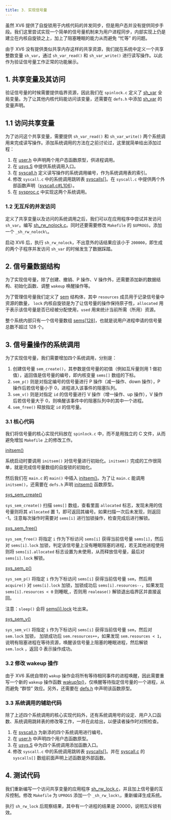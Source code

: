 ```yaml
---
title: 3. 实现信号量
---
```


虽然 XV6 提供了自旋锁用于内核代码的并发同步，但是用户态并没有提供同步手段。我们这里尝试实现一个简单的信号量机制来为用户进程同步，内部实现上仍是建立在内核自旋锁之上，加上了阻塞睡眠的能力从而避免 “忙等” 的问题。 

由于 XV6 没有提供类似共享内存这样的共享资源，我们就在系统中定义一个共享整数变量 `sh_var`，通过 `sh_var_read()` 和 `sh_var_write()` 进行读写操作。以此作为验证信号量工作正常的功能展示。

## 1. 共享变量及其访问

验证信号量的时候需要提供临界资源，因此我们在 `spinlock.c` 定义了 [sh_var](https://github.com/professordeng/xv6-expansion/blob/sem/spinlock.c#L15) 全局变量。为了让其他内核代码能访问该变量，还需要在 `defs.h` 中添加 [sh_var](https://github.com/professordeng/xv6-expansion/blob/sem/defs.h#L137) 的变量声明。

## 1.1 访问共享变量

为了访问这个共享变量，需要提供 `sh_var_read()` 和 `sh_var_write()` 两个系统调用来完成读写操作。添加系统调用的方法在之前讨论过，这里就简单给出添加过程：

1. 在 [user.h](https://github.com/professordeng/xv6-expansion/blob/sem/user.h) 中声明两个用户态函数原型，供进程调用。
2. 在 [usys.S](https://github.com/professordeng/xv6-expansion/blob/sem/usys.S#L32) 中提供系统调用入口。
3. 在 [syscall.h](https://github.com/professordeng/xv6-expansion/blob/sem/syscall.h#L23) 定义读写操作的系统调用编号，作为系统调用表的索引。
4. 修改 `syscall.c` 中的系统调用跳转表 [syscalls[]](https://github.com/professordeng/xv6-expansion/blob/sem/syscall.c#L135)。在 `syscall.c` 中提供两个外部函数声明（[syscall.c#L106](https://github.com/professordeng/xv6-expansion/blob/sem/syscall.c#L106)）。
5. 在 [sysproc.c](https://github.com/professordeng/xv6-expansion/blob/sem/sysproc.c#L93) 中实现这两个系统调用。

### 1.2 无互斥的并发访问

定义了共享变量以及访问的系统调用之后，我们可以在应用程序中尝试并发访问 `sh_var`。编写 [sh_rw_nolock.c](https://github.com/professordeng/xv6-expansion/blob/sem/sh_rw_nolock.c)。同时还要需要修改 `Makefile` 的 `$UPROGS`，添加一个 `_sh_rw_nolock\`。

启动 XV6 后，执行 `sh_rw_nolock`，不出意外的话结果应该小于 `200000`，即生成的两个子程序并发访问 `sh_var` 的时候发生了数据踩踏。

## 2. 信号量数据结构

为了实现信号量，除了创建、撤销、P 操作、V 操作外，还需要添加新的数据结构、初始化函数、调整 `wakeup` 唤醒操作等。

为了管理信号量我们定义了 [sem](https://github.com/professordeng/xv6-expansion/blob/sem/spinlock.h#L12) 结构体，其中 `resources` 成员用于记录信号量中资源的数量， `lock` 内核自旋锁是为了让信号量的操作保持原子性，`allocated` 用于表示该信号量是否已经被分配使用，`used` 用来统计当前所需（所用）资源。

整个系统内部只有一个信号量数组 [sems[128]](https://github.com/professordeng/xv6-expansion/blob/sem/spinlock.c#L13)，也就是说用户进程申请的信号量总数不超过 128 个。

## 3. 信号量操作的系统调用

为了实现信号量，我们需要增加四个系统调用，分别是：

1. 创建信号量 `sem_create()`，其参数是信号量的初值（例如互斥量则用 1 做初值），返回值是信号量的编号，即内核变量 `sems[]` 数组的下标。
2. `sem_p()` 则是对指定编号的信号量进行 P 操作（减一操作、down 操作），P 操作后若信号量小于 0，进程进入该事件的阻塞队列。
3. `sem_v()` 则是对指定 `id` 的信号量进行 V 操作（增一操作、up 操作），V 操作后若信号量大于 0，则唤醒该事件中的阻塞队列中的其中一个进程。
4. `sem_free()` 释放指定 `id` 的信号量。

### 3.1 核心代码

我们将信号量的核心实现代码放在 `spinlock.c` 中，而不是用独立的 C 文件，从而避免增加 `Makefile` 上的修改工作。 

[initsem()](https://github.com/professordeng/xv6-expansion/blob/sem/spinlock.c#L16)

系统启动时要调用 `initsem()` 对信号量进行初始化。`initsem()` 完成的工作很简单，就是完成信号量数组的自旋锁的初始化。

然后我们在 `main.c` 的 `main()` 中插入 [initsem()](https://github.com/professordeng/xv6-expansion/blob/sem/main.c#L36)。为了让 `main.c` 能调用 `initsem()`，还需要在 `defs.h` 声明 [initsem()](https://github.com/professordeng/xv6-expansion/blob/sem/defs.h#L136) 函数原型。 

[sys_sem_create()](https://github.com/professordeng/xv6-expansion/blob/sem/spinlock.c#L24)

`sys_sem_create()` 扫描 `sems[]` 数组，查看里面 `allocated` 标志，发现未用的信号量则将其 `allocated` 置 1，即可返回其编号。如果扫描一次后未发现，则返回 -1。注意每次操作时需要对 `sems[i]` 进行加锁操作，检查完成后进行解锁。

[sys_sem_free()](https://github.com/professordeng/xv6-expansion/blob/sem/spinlock.c#L43)

`sys_sem_free()` 将指定 `i` 作为下标访问 `sems[i]` 获得当前信号量 `sems[i]`，然后对 `sems[i].lock` 加锁，判定该信号量上没有睡眠阻塞的进程，若无其他进程使用则将 `sems[i].allocated` 标志设置为未使用，从而释放信号量，最后对 `sems[i].lock` 解锁。

[sys_sem_p()](https://github.com/professordeng/xv6-expansion/blob/sem/spinlock.c#L60)

`sys_sem_p()` 将指定 `i` 作为下标访问 `sems[i]` 获得当前信号量 `sem`，然后用 `acquire()` 对 `sems[i].lock` 加锁，加锁成功后 `sems[i].resources--`，如果发现 `sems[i].resources < 0` 则睡眠,，否则用 `realease()` 解锁退出临界区并直接返回。 

注意：`sleep()` 会将 [sems[i].lock](https://github.com/professordeng/xv6-expansion/blob/sem/proc.c#L434) 吐出来。

[sys_sem_v()](https://github.com/professordeng/xv6-expansion/blob/sem/spinlock.c#L68)

`sys_sem_v()` 将指定 `i` 作为下标访问 `sems[i]` 获得当前信号量 `sem`，然后对 `sem.lock` 加锁， 加锁成功后 `sem.resources++`，如果发现 `sem.resources < 1`，说明有阻塞进程在等待资源，唤醒该信号量上阻塞的睡眠进程，然后解锁 `sem.lock` ，返回 0 表示操作成功。

### 3.2 修改 wakeup 操作 

由于 XV6 系统自带的 `wakup` 操作会将所有等待相同事件的进程唤醒，因此需要重写一个新的 `wakeup` 操作函数 [wakup1p()](https://github.com/professordeng/xv6-expansion/blob/sem/proc.c#L536)，仅唤醒等待指定信号量的一个进程，从而避免 “群惊” 效应。另外，还需要在 [defs.h](https://github.com/professordeng/xv6-expansion/blob/sem/defs.h#L122) 中声明该函数原型。

### 3.3 系统调用的辅助代码

除了上述四个系统调用的核心实现代码外，还有系统调用号的设定、用户入口函数、系统调用跳转表的修改等工作，一并在此给出，以便读者操作时对照检查。

1. 在 [syscall.h](https://github.com/professordeng/xv6-expansion/blob/sem/syscall.h#L25) 为新添的四个系统调用进行编号。
2. 在 [user.h](https://github.com/professordeng/xv6-expansion/blob/sem/user.h#L28) 中声明四个用户态函数原型。
3. 在 [usys.S](https://github.com/professordeng/xv6-expansion/blob/sem/usys.S#L34) 中为四个系统调用添加函数入口。
4. 修改 `syscall.c` 中的系统调用跳转表 [syscalls[]](https://github.com/professordeng/xv6-expansion/blob/sem/syscall.c#L137)。并在 [syscall.c](https://github.com/professordeng/xv6-expansion/blob/sem/syscall.c#L108) 的 `syscalls[]` 数组前面声明上述函数是外部函数。

## 4. 测试代码

我们重新编写一个访问共享变量的应用程序 [sh_rw_lock.c](https://github.com/professordeng/xv6-expansion/blob/sem/sh_rw_lock.c)，并且加上信号量的互斥控制。修改 `Makefile` 为 `UPROGS` 添加一个 `_sh_rw_lock\`，重新编译生成系统。

执行 `sh_rw_lock` 后观察结果，其中有一个进程的结果是 20000，说明互斥锁有效。